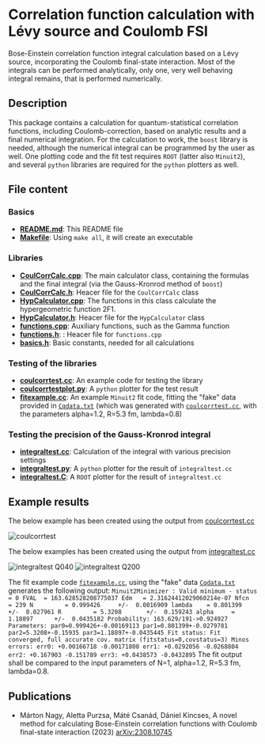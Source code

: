 # Correlation function calculation with Lévy source and Coulomb FSI

 Bose-Einstein correlation function integral calculation based on a Lévy source, incorporating the Coulomb final-state interaction. Most of the integrals can be performed analytically, only one, very well behaving integral remains, that is performed numerically.

## Description
This package contains a calculation for quantum-statistical correlation functions, including Coulomb-correction, based on analytic results and a final numerical integration. For the calculation to work, the `boost` library is needed, although the numerical integral can be programmed by the user as well. One plotting code and the fit test requires `ROOT` (latter also `Minuit2`), and several `python` libraries are required for the `python` plotters as well.

## File content

### Basics
- [**README.md**](https://github.com/csanadm/CoulCorrLevyIntegral/blob/master/README.md): This README file
- [**Makefile**](https://github.com/csanadm/CoulCorrLevyIntegral/blob/master/Makefile): Using `make all`, it will create an executable

### Libraries
- [**CoulCorrCalc.cpp**](https://github.com/csanadm/CoulCorrLevyIntegral/blob/master/CoulCorrCalc.cpp): The main calculator class, containing the formulas and the final integral (via the Gauss-Kronrod method of `boost`)
- [**CoulCorrCalc.h**](https://github.com/csanadm/CoulCorrLevyIntegral/blob/master/CoulCorrCalc.h): Heacer file for the `CoulCorrCalc` class
- [**HypCalculator.cpp**](https://github.com/csanadm/CoulCorrLevyIntegral/blob/master/HypCalculator.cpp): The functions in this class calculate the hypergeometric function 2F1.
- [**HypCalculator.h**](https://github.com/csanadm/CoulCorrLevyIntegral/blob/master/HypCalculator.h): Heacer file for the `HypCalculator` class
- [**functions.cpp**](https://github.com/csanadm/CoulCorrLevyIntegral/blob/master/functions.cpp): Auxiliary functions, such as the Gamma function
- [**functions.h**](https://github.com/csanadm/CoulCorrLevyIntegral/blob/master/functions.h): : Heacer file for `functions.cpp`
- [**basics.h**](https://github.com/csanadm/CoulCorrLevyIntegral/blob/master/basics.h): Basic constants, needed for all calculations

### Testing of the libraries
- [**coulcorrtest.cc**](https://github.com/csanadm/CoulCorrLevyIntegral/blob/master/coulcorrtest.cc): An example code for testing the library
- [**coulcorrtestplot.py**](https://github.com/csanadm/CoulCorrLevyIntegral/blob/master/coulcorrtestplot.py): A `python` plotter for the test result
- [**fitexample.cc**](https://github.com/csanadm/CoulCorrLevyIntegral/blob/master/fitexample.cc): An example `Minuit2` fit code, fitting the "fake" data provided in [`Cqdata.txt`](https://github.com/csanadm/CoulCorrLevyIntegral/blob/main/Cqdata.txt) (which was generated with [`coulcorrtest.cc`](https://github.com/csanadm/CoulCorrLevyIntegral/blob/master/coulcorrtest.cc), with the parameters alpha=1.2, R=5.3 fm, lambda=0.8)

### Testing the precision of the Gauss-Kronrod integral
- [**integraltest.cc**](https://github.com/csanadm/CoulCorrLevyIntegral/blob/master/integraltest.cc): Calculation of the integral with various precision settings
- [**integraltest.py**](https://github.com/csanadm/CoulCorrLevyIntegral/blob/master/integraltest.py): A `python` plotter for the result of `integraltest.cc`
- [**integraltest.C**](https://github.com/csanadm/CoulCorrLevyIntegral/blob/master/integraltest.C): A `ROOT` plotter for the result of `integraltest.cc`

## Example results
The below example has been created using the output from [coulcorrtest.cc](https://github.com/csanadm/CoulCorrLevyIntegral/blob/master/coulcorrtest.cc)

![coulcorrtest](https://github.com/csanadm/CoulCorrLevyIntegral/assets/38218165/8ff72bda-34ae-4d04-bdf0-5486dcbdf6f7)

The below examples has been created using the output from [integraltest.cc](https://github.com/csanadm/CoulCorrLevyIntegral/blob/master/integraltest.cc)

![integraltest Q040](https://github.com/csanadm/CoulCorrLevyIntegral/assets/38218165/d3362a56-d303-4187-b83c-61817ec2df94)
![integraltest Q200](https://github.com/csanadm/CoulCorrLevyIntegral/assets/38218165/b6cb5c80-b3d2-4925-8336-57806f08608c)

The fit example code [`fitexample.cc`](https://github.com/csanadm/CoulCorrLevyIntegral/blob/master/fitexample.cc), using the "fake" data [`Cqdata.txt`](https://github.com/csanadm/CoulCorrLevyIntegral/blob/main/Cqdata.txt) generates the following output:
`
Minuit2Minimizer : Valid minimum - status = 0
FVAL  = 163.628528208775037
Edm   = 2.31624412029060214e-07
Nfcn  = 239
N         = 0.999426     +/-  0.0016909
lambda    = 0.801399     +/-  0.027961
R         = 5.3208       +/-  0.159243
alpha     = 1.18897      +/-  0.0435182
Probability: 163.629/191->0.924927
Parameters:
par0=0.999426+-0.00169113
par1=0.801399+-0.0279781
par2=5.3208+-0.15935
par3=1.18897+-0.0435445
Fit status:
Fit converged, full accurate cov. matrix
(fitstatus=0,covstatus=3)
Minos errors:
err0: +0.00166718 -0.00171808
err1: +0.0292056 -0.0268804
err2: +0.167903 -0.151789
err3: +0.0438573 -0.0432895
`
The fit output shall be compared to the input parameters of N=1, alpha=1.2, R=5.3 fm, lambda=0.8.

## Publications
- Márton Nagy, Aletta Purzsa, Máté Csanád, Dániel Kincses, A novel method for calculating Bose-Einstein correlation functions with Coulomb final-state interaction (2023) [arXiv:2308.10745](https://arxiv.org/abs/2308.10745)
